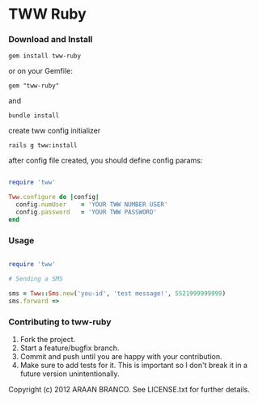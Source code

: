 # TWW Ruby

### Download and Install
```
gem install tww-ruby
```

or on your Gemfile:
```
gem "tww-ruby"
```

and
```
bundle install
```

create tww config initializer
```
rails g tww:install
```

after config file created, you should define config params:

```ruby

require 'tww'

Tww.configure do |config|
  config.numUser	= 'YOUR TWW NUMBER USER'
  config.password 	= 'YOUR TWW PASSWORD'
end

```

### Usage

```ruby

require 'tww'

# Sending a SMS

sms = Tww::Sms.new('you-id', 'test message!', 5521999999999)
sms.forward =>

```


### Contributing to tww-ruby

1. Fork the project.
2. Start a feature/bugfix branch.
3. Commit and push until you are happy with your contribution.
4. Make sure to add tests for it. This is important so I don't break it in a future version unintentionally.


Copyright (c) 2012 ARAAN BRANCO. See LICENSE.txt for
further details.

